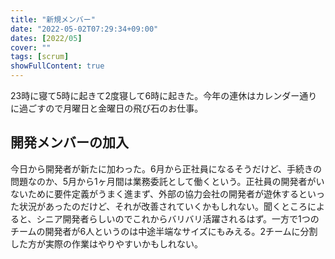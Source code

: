 ```yaml
---
title: "新規メンバー"
date: "2022-05-02T07:29:34+09:00"
dates: [2022/05]
cover: ""
tags: [scrum]
showFullContent: true
---
```


23時に寝て5時に起きて2度寝して6時に起きた。今年の連休はカレンダー通りに過ごすので月曜日と金曜日の飛び石のお仕事。

## 開発メンバーの加入

今日から開発者が新たに加わった。6月から正社員になるそうだけど、手続きの問題なのか、5月から1ヶ月間は業務委託として働くという。正社員の開発者がいないために要件定義がうまく進まず、外部の協力会社の開発者が遊休するといった状況があったのだけど、それが改善されていくかもしれない。聞くところによると、シニア開発者らしいのでこれからバリバリ活躍されるはず。一方で1つのチームの開発者が6人というのは中途半端なサイズにもみえる。2チームに分割した方が実際の作業はやりやすいかもしれない。
